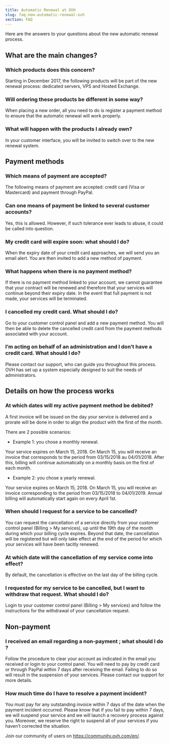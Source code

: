 ```yaml
---
title: Automatic Renewal at OVH
slug: faq-new-automatic-renewal-ovh
section: FAQ
---
```


Here are the answers to your questions about the new automatic renewal process.

## What are the main changes?

### Which products does this concern?
Starting in December 2017, the following products will be part of the new renewal process: dedicated servers, VPS and Hosted Exchange. 

### Will ordering these products be different in some way?
When placing a new order, all you need to do is register a payment method to ensure that the automatic renewal will work properly.

### What will happen with the products I already own?
In your customer interface, you will be invited to switch over to the new renewal system. 

## Payment methods

### Which means of payment are accepted?
The following means of payment are accepted: credit card (Visa or Mastercard) and payment through PayPal.

### Can one means of payment be linked to several customer accounts?
Yes, this is allowed. However, if such tolerance ever leads to abuse, it could be called into question.

### My credit card will expire soon: what should I do?
When the expiry date of your credit card approaches, we will send you an email alert. You are then invited to add a new method of payment. 

### What happens when there is no payment method?
If there is no payment method linked to your account, we cannot guarantee that your contract will be renewed and therefore that your services will continue beyond their expiry date. In the event that full payment is not made, your services will be terminated. 

### I cancelled my credit card. What should I do?
Go to your customer control panel and add a new payment method. You will then be able to delete the cancelled credit card from the payment methods associated with your account.

### I’m acting on behalf of an administration and I don’t have a credit card. What should I do?
Please contact our support, who can guide you throughout this process. OVH has set up a system especially designed to suit the needs of administrators.

## Details on how the process works

### At which dates will my active payment method be debited?
A first invoice will be issued on the day your service is delivered and a prorate will be done in order to align the product with the first of the month.

There are 2 possible scenarios:

- Example 1: you chose a monthly renewal.

Your service expires on March 15, 2018.
On March 15, you will receive an invoice that corresponds to the period from  03/15/2018 au 04/01/2018. After this, billing will continue automatically on a monthly basis on the first of each month.

- Example 2: you chose a yearly renewal.

Your service expires on March 15, 2018.
On March 15, you will receive an invoice corresponding to the period from 03/15/2018 to 04/01/2019. Annual billing will automatically start again on every April 1st.

### When should I request for a service to be cancelled?
You can request the cancellation of a service directly from your customer control panel (Billing > My services), up until the 19th day of the month during which your billing cycle expires. Beyond that date, the cancellation will be registered but will only take effect at the end of the period for which your services will have been tacitly renewed. 

### At which date will the cancellation of my service come into effect?
By default, the cancellation is effective on the last day of the billing cycle. 

### I requested for my service to be cancelled, but I want to withdraw that request. What should I do?
Login to your customer control panel (Billing > My services) and follow the instructions for the withdrawal of your cancellation request.

## Non-payment

### I received an email regarding a non-payment ; what should I do ?
Follow the procedure to clear your account as indicated in the email you received or login to your control panel. You will need to pay by credit card or through PayPal within 7 days after receiving the email. Failing to do so will result in the suspension of your services.  Please contact our support for more details. 

### How much time do I have to resolve a payment incident?
You must pay for any outstanding invoice within 7 days of the date when the payment incident occurred. Please know that if you fail to pay within 7 days, we will suspend your service and we will launch a recovery process against you. Moreover, we reserve the right to suspend all of your services if you haven’t corrected the situation.  


Join our community of users on <https://community.ovh.com/en/>.